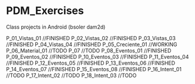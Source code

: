 # PDM_Exercises
Class projects in Android (bsoler dam2d)

P_01_Vistas_01 		//FINISHED
P_02_Vistas_02 		//FINISHED
P_03_Vistas_03 		//FINISHED
P_04_Vistas_04 		//FINISHED
P_05_Creciente_01 	//WORKING
P_06_Material_01 	//TODO
P_07				//TODO
P_08_Eventos_01		//FINISHED
P_09_Eventos_02		//FINISHED
P_10_Eventos_03		//FINISHED
P_11_Eventos_04		//FINISHED
P_12_Eventos_05		//FINISHED
P_13_Eventos_06		//FINISHED
P_14_Eventos_07		//FINISHED
P_15_Eventos_08		//FINISHED
P_16_Intent_01		//TODO
P_17_Intent_02		//TODO
P_18_Intent_03		//TODO

